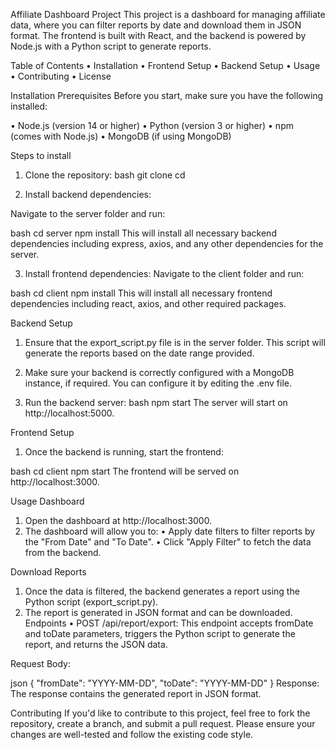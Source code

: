 Affiliate Dashboard Project
This project is a dashboard for managing affiliate data, where you can filter reports by date and download them in JSON format. The frontend is built with React, and the backend is powered by Node.js with a Python script to generate reports.

Table of Contents
• Installation
• Frontend Setup
• Backend Setup
• Usage
• Contributing
• License

Installation
Prerequisites
Before you start, make sure you have the following installed:

• Node.js (version 14 or higher)
• Python (version 3 or higher)
• npm (comes with Node.js)
• MongoDB (if using MongoDB)

Steps to install
1. Clone the repository:
bash
git clone <repository-url>
cd <project-folder>

2. Install backend dependencies:

Navigate to the server folder and run:

bash
cd server
npm install
This will install all necessary backend dependencies including express, axios, and any other dependencies for the server.

3. Install frontend dependencies:
Navigate to the client folder and run:

bash
cd client
npm install
This will install all necessary frontend dependencies including react, axios, and other required packages.

Backend Setup
1. Ensure that the export_script.py file is in the server folder. This script will generate the reports based on the date range provided.

2. Make sure your backend is correctly configured with a MongoDB instance, if required. You can configure it by editing the .env file.

3. Run the backend server:
bash
npm start
The server will start on http://localhost:5000.

Frontend Setup
1. Once the backend is running, start the frontend:

bash
cd client
npm start
The frontend will be served on http://localhost:3000.

Usage
Dashboard
1. Open the dashboard at http://localhost:3000.
2. The dashboard will allow you to:
   • Apply date filters to filter reports by the "From Date" and "To Date".
   • Click "Apply Filter" to fetch the data from the backend.

Download Reports
1. Once the data is filtered, the backend generates a report using the Python script (export_script.py).
2. The report is generated in JSON format and can be downloaded.
Endpoints
  • POST /api/report/export: This endpoint accepts fromDate and toDate parameters, triggers the Python script to generate the report, and returns the JSON data.

Request Body:

json
{
    "fromDate": "YYYY-MM-DD",
    "toDate": "YYYY-MM-DD"
}
Response: The response contains the generated report in JSON format.

Contributing
If you'd like to contribute to this project, feel free to fork the repository, create a branch, and submit a pull request. Please ensure your changes are well-tested and follow the existing code style.
